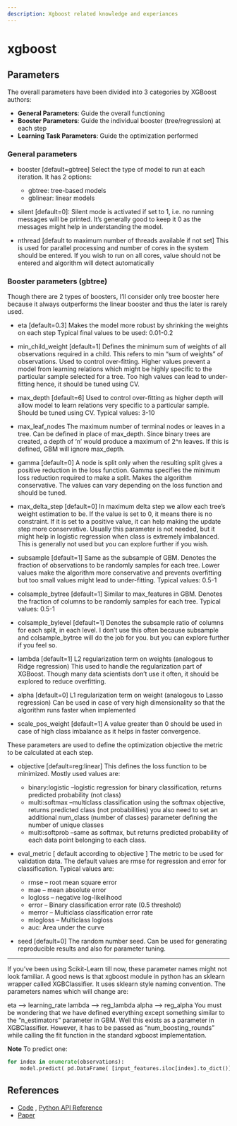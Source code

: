 ```yaml
---
description: Xgboost related knowledge and experiances
---
```


# xgboost

## Parameters
The overall parameters have been divided into 3 categories by XGBoost authors:

- **General Parameters**: Guide the overall functioning
- **Booster Parameters**: Guide the individual booster (tree/regression) at each step
- **Learning Task Parameters**: Guide the optimization performed


### General parameters

- booster [default=gbtree]
Select the type of model to run at each iteration. It has 2 options:
    - gbtree: tree-based models
    - gblinear: linear models

- silent [default=0]:
    Silent mode is activated if set to 1, i.e. no running messages will be printed. It’s generally good to keep it 0 as the messages might help in understanding the model.

- nthread [default to maximum number of threads available if not set]
    This is used for parallel processing and number of cores in the system should be entered. If you wish to run on all cores, value should not be entered and algorithm will detect automatically
    
    
### Booster parameters (gbtree)

Though there are 2 types of boosters, I’ll consider only tree booster here because it always outperforms the linear booster and thus the later is rarely used.

- eta [default=0.3]
Makes the model more robust by shrinking the weights on each step
Typical final values to be used: 0.01-0.2

- min_child_weight [default=1]
Defines the minimum sum of weights of all observations required in a child.
This refers to min “sum of weights” of observations.
Used to control over-fitting. Higher values prevent a model from learning relations which might be highly specific to the particular sample selected for a tree.
Too high values can lead to under-fitting hence, it should be tuned using CV.

- max_depth [default=6]
Used to control over-fitting as higher depth will allow model to learn relations very specific to a particular sample.
Should be tuned using CV.
Typical values: 3-10

- max_leaf_nodes
The maximum number of terminal nodes or leaves in a tree.
Can be defined in place of max_depth. Since binary trees are created, a depth of ‘n’ would produce a maximum of 2^n leaves.
If this is defined, GBM will ignore max_depth.

- gamma [default=0]
A node is split only when the resulting split gives a positive reduction in the loss function. Gamma specifies the minimum loss reduction required to make a split.
Makes the algorithm conservative. The values can vary depending on the loss function and should be tuned.

- max_delta_step [default=0]
In maximum delta step we allow each tree’s weight estimation to be. If the value is set to 0, it means there is no constraint. If it is set to a positive value, it can help making the update step more conservative.
Usually this parameter is not needed, but it might help in logistic regression when class is extremely imbalanced.
This is generally not used but you can explore further if you wish.

- subsample [default=1]
Same as the subsample of GBM. Denotes the fraction of observations to be randomly samples for each tree.
Lower values make the algorithm more conservative and prevents overfitting but too small values might lead to under-fitting.
Typical values: 0.5-1

- colsample_bytree [default=1]
Similar to max_features in GBM. Denotes the fraction of columns to be randomly samples for each tree.
Typical values: 0.5-1

- colsample_bylevel [default=1]
Denotes the subsample ratio of columns for each split, in each level.
I don’t use this often because subsample and colsample_bytree will do the job for you. but you can explore further if you feel so.

- lambda [default=1]
L2 regularization term on weights (analogous to Ridge regression)
This used to handle the regularization part of XGBoost. Though many data scientists don’t use it often, it should be explored to reduce overfitting.

- alpha [default=0]
L1 regularization term on weight (analogous to Lasso regression)
Can be used in case of very high dimensionality so that the algorithm runs faster when implemented

- scale_pos_weight [default=1]
A value greater than 0 should be used in case of high class imbalance as it helps in faster convergence.

These parameters are used to define the optimization objective the metric to be calculated at each step.

- objective [default=reg:linear]
This defines the loss function to be minimized. Mostly used values are:
    - binary:logistic –logistic regression for binary classification, returns predicted probability (not class)
    - multi:softmax –multiclass classification using the softmax objective, returns predicted class (not probabilities)
you also need to set an additional num_class (number of classes) parameter defining the number of unique classes
    - multi:softprob –same as softmax, but returns predicted probability of each data point belonging to each class.

- eval_metric [ default according to objective ]
The metric to be used for validation data.
The default values are rmse for regression and error for classification.
Typical values are:
    - rmse – root mean square error
    - mae – mean absolute error
    - logloss – negative log-likelihood
    - error – Binary classification error rate (0.5 threshold)
    - merror – Multiclass classification error rate
    - mlogloss – Multiclass logloss
    - auc: Area under the curve

- seed [default=0]
The random number seed.
Can be used for generating reproducible results and also for parameter tuning.


---

If you’ve been using Scikit-Learn till now, these parameter names might not look familiar. A good news is that xgboost module in python has an sklearn wrapper called XGBClassifier. It uses sklearn style naming convention. The parameters names which will change are:

eta –> learning_rate
lambda –> reg_lambda
alpha –> reg_alpha
You must be wondering that we have defined everything except something similar to the “n_estimators” parameter in GBM. Well this exists as a parameter in XGBClassifier. However, it has to be passed as “num_boosting_rounds” while calling the fit function in the standard xgboost implementation.

**Note**
To predict one:

```python
for index in enumerate(observations):
    model.predict( pd.DataFrame( [input_features.iloc[index].to_dict()], columns=model_columns ) )[0]
```

## References

- [Code](https://xgboost.readthedocs.io/en/latest/tutorials/model.html) , [Python API Reference](https://xgboost.readthedocs.io/en/latest/python/python_api.html)
- [Paper](https://arxiv.org/pdf/1603.02754.pdf)